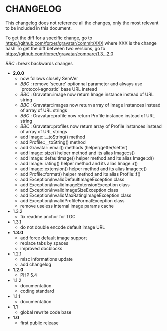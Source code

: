 # CHANGELOG

This changelog does not reference all the changes, only the most relevant to be included in this document.

To get the diff for a specific change, go to https://github.com/forxer/gravatar/commit/XXX where XXX is the change hash
To get the diff between two versions, go to https://github.com/forxer/gravatar/compare/1.3...2.0

*BBC* : break backwards changes

- **2.0.0**
    - now follows closely SemVer
    - *BBC* : remove 'secure' optionnal parameter and always use 'protocol-agnostic' base URL instead
    - *BBC* : Gravatar::image now return Image instance instead of URL string
    - *BBC* : Gravatar::images now return array of Image instances instead of array of URL strings
    - *BBC* : Gravatar::profile now return Profile instance instead of URL string
    - *BBC* : Gravatar::profiles now return array of Profile instances instead of array of URL strings
    - add Image::__toString() method
    - add Profile::__toString() method
    - add Gravatar::email() methods (helper/getter/setter)
    - add Image::size() helper method and its alias Image::s()
    - add Image::defaultImage() helper method and its alias Image::d()
    - add Image::rating() helper method and its alias Image::r()
    - add Image::extension() helper method and its alias Image::e()
    - add Profile::format() helper method and its alias Profile::f()
    - add Exception\InvalidDefaultImageException class
    - add Exception\InvalidImageExtensionException class
    - add Exception\InvalidImageSizeException class
    - add Exception\InvalidMaxRatingImageException class
    - add Exception\InvalidProfileFormatException class
    - remove useless internal image params cache
- 1.3.2
    - fix readme anchor for TOC
- 1.3.1
    - do not double encode default image URL
- **1.3.0**
    - add force default image support
    - replace tabs by spaces
    - improved docblocks
- 1.2.1
    - misc informations update
    - add changelog
- **1.2.0**
    - PHP 5.4
- 1.1.2
    - documentation
    - coding standard
- 1.1.1
    - documentation
- **1.1**
    - global rewrite code base
- **1.0**
    - first public release
